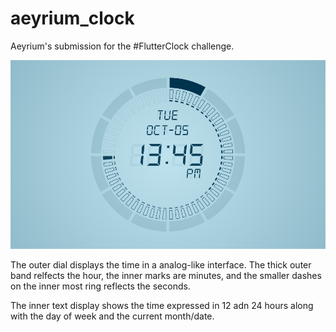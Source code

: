 # aeyrium_clock

Aeyrium's submission for the #FlutterClock challenge.

![Screenshot of the Aeyrium Clock](./media/DigitalDial.png)

The outer dial displays the time in a analog-like interface.  The thick outer band relfects the hour, the inner marks are minutes, and the smaller dashes on the inner most ring reflects the seconds.

The inner text display shows the time expressed in 12 adn 24 hours along with the day of week and the current month/date.

